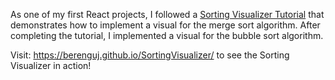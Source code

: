 As one of my first React projects, I followed a [Sorting Visualizer Tutorial](https://www.youtube.com/watch?v=pFXYym4Wbkc&t=123s) that demonstrates how to implement a visual for the merge sort algorithm. After completing the tutorial, I implemented a visual for the bubble sort algorithm.

Visit: https://berenguj.github.io/SortingVisualizer/ to see the Sorting Visualizer in action!
